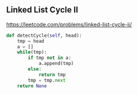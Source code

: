 ## Linked List Cycle II

https://leetcode.com/problems/linked-list-cycle-ii/

```python
def detectCycle(self, head):
    tmp = head
    a = []
    while(tmp):
        if tmp not in a:
            a.append(tmp)
        else:
            return tmp
        tmp = tmp.next
    return None
```
